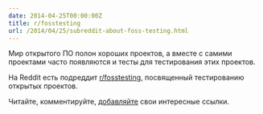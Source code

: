 ```yaml
---
date: 2014-04-25T00:00:00Z
title: r/fosstesting
url: /2014/04/25/subreddit-about-foss-testing.html
---
```


Мир открытого ПО полон хороших проектов, а вместе с самими проектами
часто появляются и тесты для тестирования этих проектов.

На Reddit есть подреддит [r/fosstesting](https://www.reddit.com/r/fosstesting/),
посвященный тестированию открытых проектов.

Читайте, комментируйте, [добавляйте](https://www.reddit.com/r/fosstesting/submit)
свои интересные ссылки.
